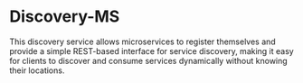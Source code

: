 # Discovery-MS
This discovery service allows microservices to register themselves and provide a simple REST-based interface for service discovery, making it easy for clients to discover and consume services dynamically without knowing their locations.